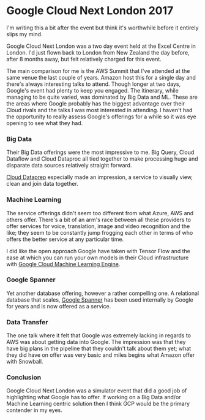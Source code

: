 # Google Cloud Next London 2017
I'm writing this a bit after the event but think it's worthwhile before it entirely slips my mind. 

Google Cloud Next London was a two day event held at the Excel Centre in London. I'd just flown back to London from New Zealand the day before, after 8 months away, but felt relatively charged for this event. 

The main comparison for me is the AWS Summit that I've attended at the same venue the last couple of years. Amazon host this for a single day and there's always interesting talks to attend. Though longer at two days, Google's event had plenty to keep you engaged. The itinerary, while managing to be quite varied, was dominated by Big Data and ML. These are the areas where Google probably has the biggest advantage over their Cloud rivals and the talks I was most interested in attending. I haven't had the opportunity to really assess Google's offerings for a while so it was eye opening to see what they had.

### Big Data
Their Big Data offerings were the most impressive to me. Big Query, Cloud Dataflow and Cloud Dataproc all tied together to make processing huge and disparate data sources relatively straight forward. 

[Cloud Dataprep](https://cloud.google.com/dataprep/) especially made an impression, a service to visually view, clean and join data together.

### Machine Learning 
The service offerings didn't seem too different from what Azure, AWS and others offer. There's a bit of an arm's race between all these providers to offer services for voice, translation, image and video recognition and the like; they seem to be constantly jump frogging each other in terms of who offers the better service at any particular time. 

I did like the open approach Google have taken with Tensor Flow and the ease at which you can run your own models in their Cloud infrastructure with [Google Cloud Machine Learning Engine](https://cloud.google.com/ml-engine/). 

### Google Spanner
Yet another database offering, however a rather compelling one. A relational database that scales, [Google Spanner](https://cloud.google.com/spanner/) has been used internally by Google for years and is now offered as a service.

### Data Transfer 
The one talk where it felt that Google was extremely lacking in regards to AWS was about getting data into Google. The impression was that they have big plans in the pipeline that they couldn't talk about them yet; what they did have on offer was very basic and miles begins what Amazon offer with Snowball.

### Conclusion
Google Cloud Next London was a simulator event that did a good job of highlighting what Google has to offer. If working on a Big Data and/or Machine Learning centric solution then I think GCP would be the primary contender in my eyes.